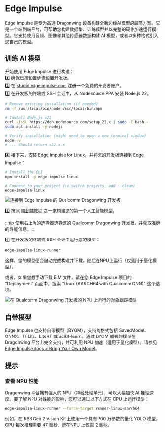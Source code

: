 # Edge Impulse

Edge Impulse 是专为高通 Dragonwing 设备构建全新边缘AI模型的最简方案。它是一个端到端平台，可帮助您构建数据集、训练模型并以完整的硬件加速运行模型。它支持使用音频、图像和其他传感器数据构建 AI 模型，或者以多种格式引入您自己的模型。

## 训练 AI 模型

开始使用 Edge Impulse 进行构建：  
1️⃣ 确保已按设置步骤设置开发板。  
2️⃣ 在 [studio.edgeimpulse.com](https://studio.edgeimpulse.com) 注册一个免费的开发者账户。  
3️⃣ 在开发板的终端或 SSH 会话中，从 Nodesource PPA 安装 Node.js 22。

```bash
# Remove existing installation (if needed)
rm -f /usr/local/bin/node /usr/local/bin/npm

# Install Node.js v22
curl -fsSL https://deb.nodesource.com/setup_22.x | sudo -E bash -
sudo apt install -y nodejs

# Verify installation (might need to open a new terminal window)
node -v
# ... Should return v22.x.x
```

4️⃣ 接下来，安装 Edge Impulse for Linux，并将您的开发板连接到 Edge Impulse：

```bash
# Install the CLI
npm install -g edge-impulse-linux

# Connect to your project (to switch projects, add --clean)
edge-impulse-linux
```

![](https://3580193864-files.gitbook.io/~/files/v0/b/gitbook-x-prod.appspot.com/o/spaces%2FxM5xrbdbelLSl7uN8oac%2Fuploads%2Fgit-blob-193d9c7cdfa12f3002b7c42a895d523cc7cf0353%2Fedgeimpulse1.png?alt=media "连接到 Edge Impulse 的 Qualcomm Dragonwing 开发板")

5️⃣ 按照 [端到端教程](https://docs.edgeimpulse.com/tutorials) 之一来构建您的第一个人工智能模型。

:::tip 使用右上角的选择器选择您的 Qualcomm Dragonwing 开发板，并获取准确的性能信息。:::

6️⃣ 在开发板的终端或 SSH 会话中运行您的模型：

```bash
edge-impulse-linux-runner
```

这样，您的模型便会自动完成构建并下载，随后在NPU上运行（仅适用于量化模型）。

或者，如果您想手动下载 EIM 文件，请在您 Edge Impulse 项目的 "Deployment" 页面中，搜索 "Linux (AARCH64 with Qualcomm QNN)" 这个选项。

![](https://3580193864-files.gitbook.io/~/files/v0/b/gitbook-x-prod.appspot.com/o/spaces%2FxM5xrbdbelLSl7uN8oac%2Fuploads%2Fgit-blob-abc96bc0dca5f72946cf427ee415ef6271471fcc%2Fedgeimpulse2.png?alt=media "在 Qualcomm Dragonwing 开发板的 NPU 上运行的对象跟踪模型")

## 自带模型

Edge Impulse 也支持自带模型（BYOM），支持的格式包括 SavedModel、ONNX、TFLite、LiteRT 或 scikit-learn。通过 BYOM 部署的模型在 Dragonwing 平台上完全支持，并可利用 NPU 加速（适用于量化模型）。请参见 [Edge Impulse docs > Bring Your Own Model](https://docs.edgeimpulse.com/studio/projects/dashboard/byom)。

## 提示

### 查看 NPU 性能

Dragonwing 平台拥有强大的 NPU（神经处理单元），可以大幅加快 AI 推理速度。要了解 NPU 对性能的影响，您可以通过以下方式在 CPU 上运行模型：

```bash
edge-impulse-linux-runner --force-target runner-linux-aarch64
```

例如，在 RB3 Gen 2 Vision Kit 上使用一个具有 700 万参数的量化 YOLO 模型，CPU 每次推理需要 47 毫秒，而在NPU 上仅需 2 毫秒。